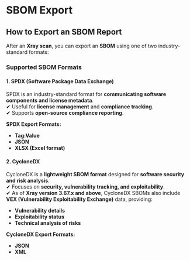 # SBOM Export

## **How to Export an SBOM Report**

After an **Xray scan**, you can export an **SBOM** using one of two industry-standard formats:

### **Supported SBOM Formats**

#### **1. SPDX (Software Package Data Exchange)**

SPDX is an industry-standard format for **communicating software components and license metadata**.\
✔ Useful for **license management** and **compliance tracking**.\
✔ Supports **open-source compliance reporting**.

**SPDX Export Formats:**

* **Tag:Value**
* **JSON**
* **XLSX (Excel format)**

#### **2. CycloneDX**

CycloneDX is a **lightweight SBOM format** designed for **software security and risk analysis**.\
✔ Focuses on **security, vulnerability tracking, and exploitability**.\
✔ As of **Xray version 3.67.x and above**, CycloneDX SBOMs also include **VEX (Vulnerability Exploitability Exchange)** data, providing:

* **Vulnerability details**
* **Exploitability status**
* **Technical analysis of risks**

**CycloneDX Export Formats:**

* **JSON**
* **XML**

